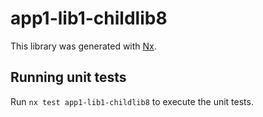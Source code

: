 # app1-lib1-childlib8

This library was generated with [Nx](https://nx.dev).

## Running unit tests

Run `nx test app1-lib1-childlib8` to execute the unit tests.
